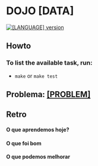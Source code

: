 # DOJO [DATA]

[![[LANGUAGE] version](https://img.shields.io/badge/[LANGUAGE]-[VERSION]-green.svg)](https://img.shields.io/badge/[LANGUAGE]-[VERSION]-green.svg)

## Howto

### To list the available task, run:
  - `make` or `make test`

## Problema: [[PROBLEM]]([URL])

## Retro

#### O que aprendemos hoje?

#### O que foi bom

#### O que podemos melhorar
